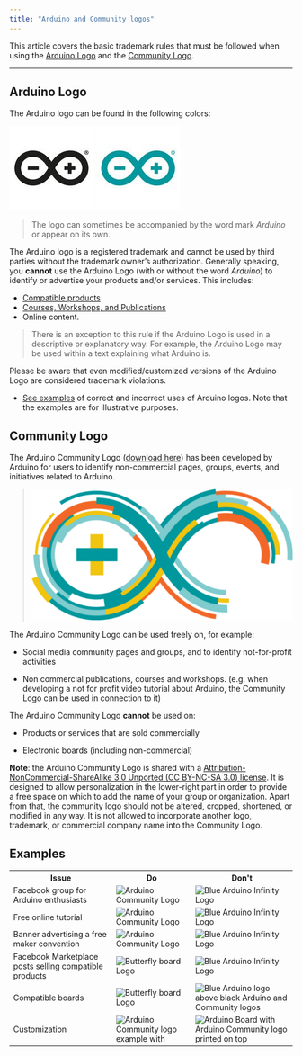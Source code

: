 ```yaml
---
title: "Arduino and Community logos"
---
```


This article covers the basic trademark rules that must be followed when using the [Arduino Logo](#arduino-logo) and the [Community Logo](#community-logo).

---

<h2 id="arduino-logo">Arduino Logo</h2>

The Arduino logo can be found in the following colors:

![Black Arduino Infinity Logo](img/ArduinoLogo_Black.jpg) ![Blue Arduino Infinity Logo](img/ArduinoLogo_Blue.jpg)

 > The logo can sometimes be accompanied by the word mark *Arduino* or appear on its own.

The Arduino logo is a registered trademark and cannot be used by third parties without the trademark owner’s authorization. Generally speaking, you **cannot** use the Arduino Logo (with or without the word *Arduino*) to identify or advertise your products and/or services. This includes:

* [Compatible products](https://support.arduino.cc/hc/en-us/sections/360004749260-Compatible-Products)
* [Courses, Workshops, and Publications](https://support.arduino.cc/hc/en-us/sections/360005977760-Courses-Workshops-and-Publications)
* Online content.

> There is an exception to this rule if the Arduino Logo is used in a descriptive or explanatory way. For example, the Arduino Logo may be used within a text explaining what Arduino is.

Please be aware that even modified/customized versions of the Arduino Logo are considered trademark violations.

* [See examples](#examples) of correct and incorrect uses of Arduino logos. Note that the examples are for illustrative purposes.

<h2 id="community-logo">Community Logo</h2>

The Arduino Community Logo ([download here](https://www.arduino.cc/en/Trademark/CommunityLogo)) has been developed by Arduino for users to identify non-commercial pages, groups, events, and initiatives related to Arduino.

> ![Infinity Arduino Community Logo](img/ArduinoCommunityLogo.png)

The Arduino Community Logo can be used freely on, for example:

* Social media community pages and groups, and to identify not-for-profit activities

* Non commercial publications, courses and workshops. (e.g. when developing a not for profit video tutorial about Arduino, the Community Logo can be used in connection to it)

The Arduino Community Logo **cannot** be used on:

* Products or services that are sold commercially

* Electronic boards (including non-commercial)

**Note**: the Arduino Community Logo is shared with a [Attribution-NonCommercial-ShareAlike 3.0 Unported (CC BY-NC-SA 3.0) license](https://creativecommons.org/licenses/by-nc-sa/3.0/). It is designed to allow personalization in the lower-right part in order to provide a free space on which to add the name of your group or organization. Apart from that, the community logo should not be altered, cropped, shortened, or modified in any way. It is not allowed to incorporate another logo, trademark, or commercial company name into the Community Logo.

<h2 id="examples">Examples</h2>

<table>
  <tr>
    <th>Issue</th>
    <th>Do</th>
    <th>Don't</th>
  </tr>
  <tr>
    <td>Facebook group for Arduino enthusiasts</td>
    <td><img src="https://content.arduino.cc/assets/ArduinoCommunityLogo_table.png" alt="Arduino Community Logo"></td>
    <td><img src="https://content.arduino.cc/assets/ArduinoLogo_Blue_table.jpg" alt="Blue Arduino Infinity Logo"></td>
  </tr>
  <tr>
    <td>Free online tutorial </td>
    <td><img src="https://content.arduino.cc/assets/ArduinoCommunityLogo_table.png" alt="Arduino Community Logo"></td>
    <td><img src="https://content.arduino.cc/assets/ArduinoLogo_Blue_table.jpg" alt="Blue Arduino Infinity Logo"></td>
  </tr>
  <tr>
    <td>Banner advertising a free maker convention </td>
    <td><img src="https://content.arduino.cc/assets/ArduinoCommunityLogo_table.png" alt="Arduino Community Logo"></td>
    <td><img src="https://content.arduino.cc/assets/ArduinoLogo_Blue_table.jpg" alt="Blue Arduino Infinity Logo"></td>
  </tr>
  <tr>
    <td>Facebook Marketplace posts selling compatible products  </td>
    <td><img src="https://content.arduino.cc/assets/ButterflyBoardLogo.jpg" alt="Butterfly board Logo"></td>
    <td><img src="https://content.arduino.cc/assets/ArduinoLogo_Blue_table.jpg" alt="Blue Arduino Infinity Logo"></td>
  </tr>
  <tr>
    <td>Compatible boards </td>
    <td><img src="https://content.arduino.cc/assets/ButterflyBoardLogo.jpg" alt="Butterfly board Logo"></td>
    <td><img src="https://content.arduino.cc/assets/ArduinoLogos_table.png" alt="Blue Arduino logo above black Arduino and Community logos"></td>
  </tr>
  <tr>
    <td>Customization </td>
    <td><img src="https://content.arduino.cc/assets/ArduinoCommunity_example.jpg" alt="Arduino Community logo example with "Arduino Group Italy" written on the bottom right side"></td>
    <td><img src="https://content.arduino.cc/assets/ArduinoCommunity_bad_example.jpg" alt="Arduino Board with Arduino Community logo printed on top "></td>
  </tr>
</table>
